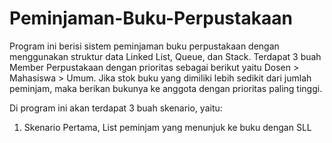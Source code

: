 # Peminjaman-Buku-Perpustakaan
Program ini berisi sistem peminjaman buku perpustakaan dengan menggunakan struktur data Linked List, Queue, dan Stack. Terdapat 3 buah Member Perpustakaan dengan prioritas sebagai berikut yaitu Dosen > Mahasiswa > Umum. Jika stok buku yang dimiliki lebih sedikit dari jumlah peminjam, maka berikan bukunya ke anggota dengan prioritas paling tinggi.

Di program ini akan terdapat 3 buah skenario, yaitu:
1. Skenario Pertama, List peminjam yang menunjuk ke buku dengan SLL
